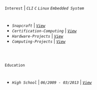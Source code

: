 <br />

`Interest` | _`CLI`_ _`C`_ _`Linux`_ _`Embedded System`_
#

- _`Snapcraft`_ | [_`View`_](https://snapcraft.io/publisher/kentlouisetonino) <br />
- _`Certification-Computing`_ | [_`View`_](https://github.com/kentlouisetonino/kentlouisetonino/blob/develop/certification/Computing.md) <br />
- _`Hardware-Projects`_ | [_`View`_](https://github.com/stars/kentlouisetonino/lists/hardware-projects) <br />
- _`Computing-Projects`_ | [_`View`_](https://github.com/stars/kentlouisetonino/lists/computing-projects) <br />


<br />
<br />

`Education`
#

- _`High School`_ | _`06/2009 - 03/2013`_ | [_`View`_](https://github.com/kentlouisetonino/kentlouisetonino/blob/develop/education/01-High-School.md)
